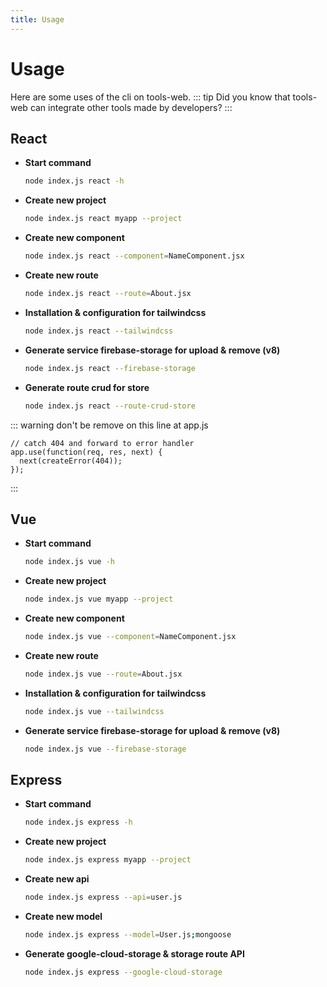 ```yaml
---
title: Usage
---
```

# Usage
Here are some uses of the cli on tools-web.
::: tip
Did you know that tools-web can integrate other tools made by developers?
:::
## React
- **Start command**
	```bash
	node index.js react -h
	```
- **Create new project**
	```bash
	node index.js react myapp --project
	```
- **Create new component**
	```bash
	node index.js react --component=NameComponent.jsx
	```
- **Create new route**
	```bash
	node index.js react --route=About.jsx
	```
- **Installation & configuration for tailwindcss**
	```bash
	node index.js react --tailwindcss
	```
- **Generate service firebase-storage for upload & remove (v8)**
	```bash
	node index.js react --firebase-storage
	```
- **Generate route crud for store**
	```bash
	node index.js react --route-crud-store
	```
::: warning
don't be remove on this line at app.js
```javascript{1}
// catch 404 and forward to error handler
app.use(function(req, res, next) {
  next(createError(404));
});
```
:::
## Vue
- **Start command**
	```bash
	node index.js vue -h
	```
- **Create new project**
	```bash
	node index.js vue myapp --project
	```
- **Create new component**
	```bash
	node index.js vue --component=NameComponent.jsx
	```
- **Create new route**
	```bash
	node index.js vue --route=About.jsx
	```
- **Installation & configuration for tailwindcss**
	```bash
	node index.js vue --tailwindcss
	```
- **Generate service firebase-storage for upload & remove (v8)**
	```bash
	node index.js vue --firebase-storage
	```

## Express
- **Start command**
	```bash
	node index.js express -h
	```
- **Create new project**
	```bash
	node index.js express myapp --project
	```
- **Create new api**
	```bash
	node index.js express --api=user.js
	```
- **Create new model**
	```bash
	node index.js express --model=User.js;mongoose
	```
- **Generate google-cloud-storage & storage route API**
	```bash
	node index.js express --google-cloud-storage
	```